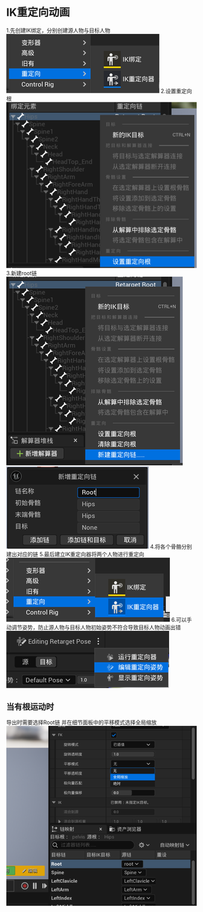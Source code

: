 # IK重定向动画
1.先创建IK绑定，分别创建源人物与目标人物
![输入图片说明](/imgs/2024-08-09/FSRW6IMaQbl6Xb8Z.png)
2.设置重定向根
![输入图片说明](/imgs/2024-08-09/TuKwosKGRLsiZ1ZT.png)
3.新建root链
![输入图片说明](/imgs/2024-08-09/xrTR6Y74zFsp0WJS.png)
![输入图片说明](/imgs/2024-08-09/CGV2LtmZeiVDFcG2.png)
4.将各个骨骼分别建出对应的链
5.最后建立IK重定向器将两个人物进行重定向
![输入图片说明](/imgs/2024-08-09/aEkc6Xdu6oqhpy5h.png)
6.可以手动调节姿势，防止源人物与目标人物初始姿势不符合导致目标人物动画出错
![输入图片说明](/imgs/2024-08-10/BByvwsYhdxS7LKeP.png)
## 当有根运动时
导出时需要选择Root链
并在细节面板中的平移模式选择全局缩放
![输入图片说明](/imgs/2024-08-26/DoRq5STjcc6MLgnF.png)
<!--stackedit_data:
eyJoaXN0b3J5IjpbLTQzNTExMTY0OSwxNDc4ODQ5OTYzLC0xMT
A3NjIwNjIzLDc3NTU5OTU3MywtODQ1MTcwMzA4XX0=
-->